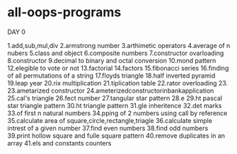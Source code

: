 # all-oops-programs

DAY  0

1.add,sub,mul,div 
2.armstrong number
3.arthimetic operators
4.average of n nubers
5.class and object
6.composite numbers
7.constructor ovarloading
8.constructor
9.decimal to binary and octal conversion
10.mond pattern
12.elegible to vote or not
13.factorial
14.factors
15.fibonacci series
16.finding of all permutations of a string
17.floyds triangle
18.half inverted pyramid
19.leap year
20.rix multiplication
21.tiplication table
22.rator overloading
23.
23.ametarized constructor
24.ameterizedconstructorinbankapplication
25.cal's triangle
26.fect number
27.tangular star pattern
28.e
29.ht pascal star triangle pattern
30.ht triangle pattern
31.gle inheritence
32.det marks
33.of first n natural numbers
34.pping of 2 numbers using call by reference
35.calculate area of square,circle,rectangle,triagle
36.calculate simple intrest of a given number
37.find even numbers
38.find odd numbers
39.print hollow square and fulle square pattern
40.remove duplicates in an array
41.els and constants counters
